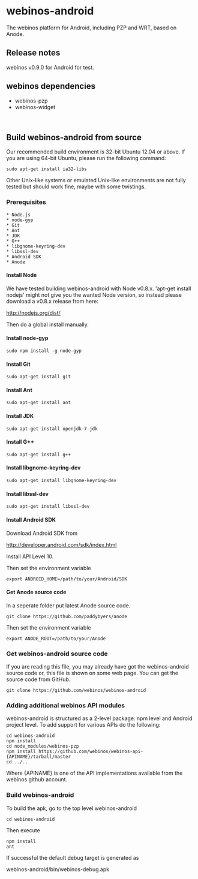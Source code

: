 # webinos-android

The webinos platform for Android, including PZP and WRT, based on Anode.


## Release notes

webinos v0.9.0 for Android for test.


## webinos dependencies

* webinos-pzp
* webinos-widget

<br>

## Build webinos-android from source

Our recommended build environment is 32-bit Ubuntu 12.04 or above. If you are using 64-bit Ubuntu, please run the following command:

    sudo apt-get install ia32-libs

Other Unix-like systems or emulated Unix-like environments are not fully tested but should work fine, maybe with some twistings. 


### Prerequisites

    * Node.js
    * node-gyp
    * Git
    * Ant
    * JDK
    * G++
    * libgnome-keyring-dev
    * libssl-dev
    * Android SDK
    * Anode


#### Install Node

We have tested building webinos-android with Node v0.8.x. 'apt-get install nodejs' might not give you the wanted Node version, so instead please download a v0.8.x release from here:

http://nodejs.org/dist/

Then do a global install manually.


#### Install node-gyp

    sudo npm install -g node-gyp


#### Install Git

    sudo apt-get install git


#### Install Ant

    sudo apt-get install ant


#### Install JDK

    sudo apt-get install openjdk-7-jdk


#### Install G++

    sudo apt-get install g++


#### Install libgnome-keyring-dev

    sudo apt-get install libgnome-keyring-dev


#### Install libssl-dev

    sudo apt-get install libssl-dev


#### Install Android SDK

Download Android SDK from 

http://developer.android.com/sdk/index.html

Install API Level 10.

Then set the environment variable

    export ANDROID_HOME=/path/to/your/Android/SDK


#### Get Anode source code

In a seperate folder put latest Anode source code.

    git clone https://github.com/paddybyers/anode

Then set the environment variable

    export ANODE_ROOT=/path/to/your/Anode


### Get webinos-android source code

If you are reading this file, you may already have got the webinos-android source code or, this file is shown on some web page. You can get the source code from GitHub.

    git clone https://github.com/webinos/webinos-android


### Adding additional webinos API modules

webinos-android is structured as a 2-level package: npm level and Android project level. To add support for various APIs do the following:

    cd webinos-android
    npm install
    cd node_modules/webinos-pzp
    npm install https://github.com/webinos/webinos-api-{APINAME}/tarball/master
    cd ../..

Where {APINAME} is one of the API implementations available from the webinos github account.

### Build webinos-android

To build the apk, go to the top level webinos-android

    cd webinos-android

Then execute

    npm install
    ant

If successful the default debug target is generated as

webinos-android/bin/webinos-debug.apk


